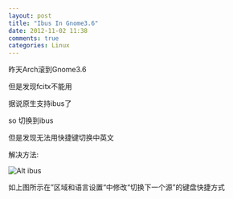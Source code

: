 ```yaml
---
layout: post
title: "Ibus In Gnome3.6"
date: 2012-11-02 11:38
comments: true
categories: Linux
---
```


昨天Arch滚到Gnome3.6

但是发现fcitx不能用

据说原生支持ibus了

so 切换到ibus

但是发现无法用快捷键切换中英文

解决方法:

![Alt ibus](http://i.minus.com/i1qT5Q9K9sKOA.png)
 
如上图所示在”区域和语言设置“中修改“切换下一个源”的键盘快捷方式

